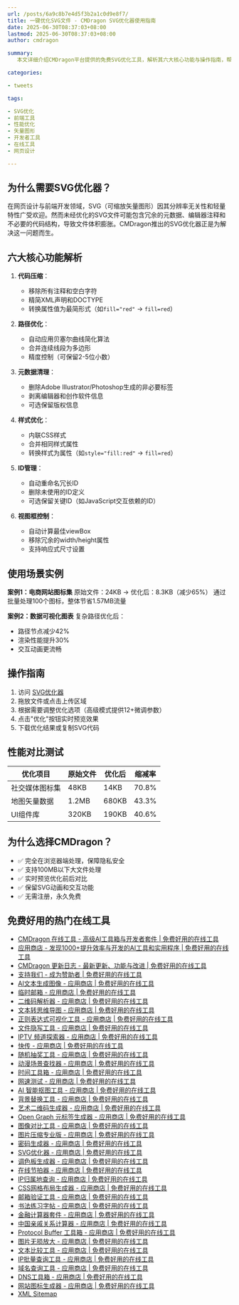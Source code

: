 ```yaml
---
url: /posts/6a9c8b7e4d5f3b2a1c0d9e8f7/
title: 一键优化SVG文件 - CMDragon SVG优化器使用指南
date: 2025-06-30T08:37:03+08:00
lastmod: 2025-06-30T08:37:03+08:00
author: cmdragon

summary:
   本文详细介绍CMDragon平台提供的免费SVG优化工具，解析其六大核心功能与操作指南，帮助开发者轻松实现矢量图形文件瘦身与性能提升。

categories:

- tweets

tags:

- SVG优化
- 前端工具
- 性能优化
- 矢量图形
- 开发者工具
- 在线工具
- 网页设计

---
```


## 为什么需要SVG优化器？

在网页设计与前端开发领域，SVG（可缩放矢量图形）因其分辨率无关性和轻量特性广受欢迎。然而未经优化的SVG文件可能包含冗余的元数据、编辑器注释和不必要的代码结构，导致文件体积膨胀。CMDragon推出的SVG优化器正是为解决这一问题而生。

## 六大核心功能解析

1. **代码压缩**：
    - 移除所有注释和空白字符
    - 精简XML声明和DOCTYPE
    - 转换属性值为最简形式（如`fill="red"` → `fill=red`）

2. **路径优化**：
    - 自动应用贝塞尔曲线简化算法
    - 合并连续线段为多边形
    - 精度控制（可保留2-5位小数）

3. **元数据清理**：
    - 删除Adobe Illustrator/Photoshop生成的非必要标签
    - 剥离编辑器和创作软件信息
    - 可选保留版权信息

4. **样式优化**：
    - 内联CSS样式
    - 合并相同样式属性
    - 转换样式为属性（如`style="fill:red"` → `fill=red`）

5. **ID管理**：
    - 自动重命名冗长ID
    - 删除未使用的ID定义
    - 可选保留关键ID（如JavaScript交互依赖的ID）

6. **视图框控制**：
    - 自动计算最佳viewBox
    - 移除冗余的width/height属性
    - 支持响应式尺寸设置

## 使用场景实例

**案例1：电商网站图标集**
原始文件：24KB → 优化后：8.3KB（减少65%）
通过批量处理100个图标，整体节省1.57MB流量

**案例2：数据可视化图表**
复杂路径优化后：

- 路径节点减少42%
- 渲染性能提升30%
- 交互动画更流畅

## 操作指南

1. 访问 [SVG优化器](https/tools.cmdragon.cn/zh/apps/svg-optimizer)
2. 拖放文件或点击上传区域
3. 根据需要调整优化选项（高级模式提供12+微调参数）
4. 点击"优化"按钮实时预览效果
5. 下载优化结果或复制SVG代码

## 性能对比测试

| 优化项目    | 原始文件  | 优化后   | 缩减率   |
|---------|-------|-------|-------|
| 社交媒体图标集 | 48KB  | 14KB  | 70.8% |
| 地图矢量数据  | 1.2MB | 680KB | 43.3% |
| UI组件库   | 320KB | 190KB | 40.6% |

## 为什么选择CMDragon？

- ✅ 完全在浏览器端处理，保障隐私安全
- ✅ 支持100MB以下大文件处理
- ✅ 实时预览优化前后对比
- ✅ 保留SVG动画和交互功能
- ✅ 无需注册，永久免费

## 免费好用的热门在线工具

- [CMDragon 在线工具 - 高级AI工具箱与开发者套件 | 免费好用的在线工具](https://tools.cmdragon.cn/zh)
- [应用商店 - 发现1000+提升效率与开发的AI工具和实用程序 | 免费好用的在线工具](https://tools.cmdragon.cn/zh/apps?category=trending)
- [CMDragon 更新日志 - 最新更新、功能与改进 | 免费好用的在线工具](https://tools.cmdragon.cn/zh/changelog)
- [支持我们 - 成为赞助者 | 免费好用的在线工具](https://tools.cmdragon.cn/zh/sponsor)
- [AI文本生成图像 - 应用商店 | 免费好用的在线工具](https://tools.cmdragon.cn/zh/apps/text-to-image-ai)
- [临时邮箱 - 应用商店 | 免费好用的在线工具](https://tools.cmdragon.cn/zh/apps/temp-email)
- [二维码解析器 - 应用商店 | 免费好用的在线工具](https://tools.cmdragon.cn/zh/apps/qrcode-parser)
- [文本转思维导图 - 应用商店 | 免费好用的在线工具](https://tools.cmdragon.cn/zh/apps/text-to-mindmap)
- [正则表达式可视化工具 - 应用商店 | 免费好用的在线工具](https://tools.cmdragon.cn/zh/apps/regex-visualizer)
- [文件隐写工具 - 应用商店 | 免费好用的在线工具](https://tools.cmdragon.cn/zh/apps/steganography-tool)
- [IPTV 频道探索器 - 应用商店 | 免费好用的在线工具](https://tools.cmdragon.cn/zh/apps/iptv-explorer)
- [快传 - 应用商店 | 免费好用的在线工具](https://tools.cmdragon.cn/zh/apps/snapdrop)
- [随机抽奖工具 - 应用商店 | 免费好用的在线工具](https://tools.cmdragon.cn/zh/apps/lucky-draw)
- [动漫场景查找器 - 应用商店 | 免费好用的在线工具](https://tools.cmdragon.cn/zh/apps/anime-scene-finder)
- [时间工具箱 - 应用商店 | 免费好用的在线工具](https://tools.cmdragon.cn/zh/apps/time-toolkit)
- [网速测试 - 应用商店 | 免费好用的在线工具](https://tools.cmdragon.cn/zh/apps/speed-test)
- [AI 智能抠图工具 - 应用商店 | 免费好用的在线工具](https://tools.cmdragon.cn/zh/apps/background-remover)
- [背景替换工具 - 应用商店 | 免费好用的在线工具](https://tools.cmdragon.cn/zh/apps/background-replacer)
- [艺术二维码生成器 - 应用商店 | 免费好用的在线工具](https://tools.cmdragon.cn/zh/apps/artistic-qrcode)
- [Open Graph 元标签生成器 - 应用商店 | 免费好用的在线工具](https://tools.cmdragon.cn/zh/apps/open-graph-generator)
- [图像对比工具 - 应用商店 | 免费好用的在线工具](https://tools.cmdragon.cn/zh/apps/image-comparison)
- [图片压缩专业版 - 应用商店 | 免费好用的在线工具](https://tools.cmdragon.cn/zh/apps/image-compressor)
- [密码生成器 - 应用商店 | 免费好用的在线工具](https://tools.cmdragon.cn/zh/apps/password-generator)
- [SVG优化器 - 应用商店 | 免费好用的在线工具](https://tools.cmdragon.cn/zh/apps/svg-optimizer)
- [调色板生成器 - 应用商店 | 免费好用的在线工具](https://tools.cmdragon.cn/zh/apps/color-palette)
- [在线节拍器 - 应用商店 | 免费好用的在线工具](https://tools.cmdragon.cn/zh/apps/online-metronome)
- [IP归属地查询 - 应用商店 | 免费好用的在线工具](https://tools.cmdragon.cn/zh/apps/ip-geolocation)
- [CSS网格布局生成器 - 应用商店 | 免费好用的在线工具](https://tools.cmdragon.cn/zh/apps/css-grid-layout)
- [邮箱验证工具 - 应用商店 | 免费好用的在线工具](https://tools.cmdragon.cn/zh/apps/email-validator)
- [书法练习字帖 - 应用商店 | 免费好用的在线工具](https://tools.cmdragon.cn/zh/apps/calligraphy-practice)
- [金融计算器套件 - 应用商店 | 免费好用的在线工具](https://tools.cmdragon.cn/zh/apps/finance-calculator-suite)
- [中国亲戚关系计算器 - 应用商店 | 免费好用的在线工具](https://tools.cmdragon.cn/zh/apps/chinese-kinship-calculator)
- [Protocol Buffer 工具箱 - 应用商店 | 免费好用的在线工具](https://tools.cmdragon.cn/zh/apps/protobuf-toolkit)
- [图片无损放大 - 应用商店 | 免费好用的在线工具](https://tools.cmdragon.cn/zh/apps/image-upscaler)
- [文本比较工具 - 应用商店 | 免费好用的在线工具](https://tools.cmdragon.cn/zh/apps/text-compare)
- [IP批量查询工具 - 应用商店 | 免费好用的在线工具](https://tools.cmdragon.cn/zh/apps/ip-batch-lookup)
- [域名查询工具 - 应用商店 | 免费好用的在线工具](https://tools.cmdragon.cn/zh/apps/domain-finder)
- [DNS工具箱 - 应用商店 | 免费好用的在线工具](https://tools.cmdragon.cn/zh/apps/dns-toolkit)
- [网站图标生成器 - 应用商店 | 免费好用的在线工具](https://tools.cmdragon.cn/zh/apps/favicon-generator)
- [XML Sitemap](https://tools.cmdragon.cn/sitemap_index.xml)
